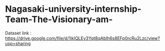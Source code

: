 # Nagasaki-university-internship-Team-The-Visionary-am-
Dataset link : https://drive.google.com/file/d/1iklQLEy3Yqt8qAblh6s8EFp0rcRu2Lzc/view?usp=sharing
